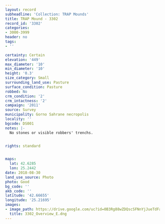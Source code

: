 ```yaml
---
layout: record
subheadline: 'Collection: TRAP Mounds'
title: TRAP Mound - 3302
record_id: '3302'
categories:
- 3000-3999
header: no
tags:
- ''

certainty: Certain
elevation: '449'
max_diameter: '10'
min_diameter: '10'
height: '0.3'
size_category: Small
surrounding_land_use: Pasture
surface_condition: Pasture
robbed: No
crm_condition: '2'
crm_intactness: '2'
campaign: '2011'
source: Survey
municipality: Gorno Sahrane necropolis
locality: ''
bgcode: DS001
notes: |-
  No stones or visible robbers' trenchs.


rights: standard


maps:
  lat: 42.6285
  lon: 25.2442
date: 2018-08-30
land_use_source: Photo
photo: Good
bg_code: ''
akb_code: ''
latitude: '42.66655'
longitude: '25.21695'
images:
- image_path: https://drive.google.com/uc?id=0B3Rg88wZDQscSFNnYjJueTdFanM
  title: 3302_Overview_E.dng
---
```

